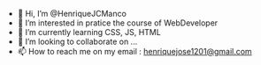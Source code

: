 - 👋 Hi, I’m @HenriqueJCManco
- 👀 I’m interested in pratice the course of WebDeveloper
- 🌱 I’m currently learning CSS, JS, HTML
- 💞️ I’m looking to collaborate on ...
- 📫 How to reach me on my email : henriquejose1201@gmail.com

<!---
HenriqueJCManco/HenriqueJCManco is a ✨ special ✨ repository because its `README.md` (this file) appears on your GitHub profile.
You can click the Preview link to take a look at your changes.
--->
